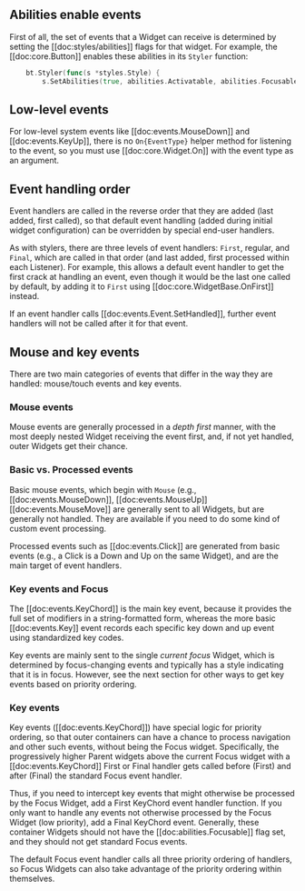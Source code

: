 ## Abilities enable events

First of all, the set of events that a Widget can receive is determined by setting the [[doc:styles/abilities]] flags for that widget.  For example, the [[doc:core.Button]] enables these abilities in its `Styler` function:

```go
    bt.Styler(func(s *styles.Style) {
        s.SetAbilities(true, abilities.Activatable, abilities.Focusable, abilities.Hoverable, abilities.DoubleClickable, abilities.TripleClickable)
```

## Low-level events

For low-level system events like [[doc:events.MouseDown]] and [[doc:events.KeyUp]], there is no `On{EventType}` helper method for listening to the event, so you must use [[doc:core.Widget.On]] with the event type as an argument.

## Event handling order

Event handlers are called in the reverse order that they are added (last added, first called), so that default event handling (added during initial widget configuration) can be overridden by special end-user handlers.

As with stylers, there are three levels of event handlers: `First`, regular, and `Final`, which are called in that order (and last added, first processed within each Listener). For example, this allows a default event handler to get the first crack at handling an event, even though it would be the last one called by default, by adding it to `First` using [[doc:core.WidgetBase.OnFirst]] instead.

If an event handler calls [[doc:events.Event.SetHandled]], further event handlers will not be called after it for that event.

## Mouse and key events

There are two main categories of events that differ in the way they are handled: mouse/touch events and key events.

### Mouse events

Mouse events are generally processed in a _depth first_ manner, with the most deeply nested Widget receiving the event first, and, if not yet handled, outer Widgets get their chance.

### Basic vs. Processed events

Basic mouse events, which begin with `Mouse` (e.g., [[doc:events.MouseDown]], [[doc:events.MouseUp]] [[doc:events.MouseMove]] are generally sent to all Widgets, but are generally not handled.  They are available if you need to do some kind of custom event processing.

Processed events such as [[doc:events.Click]] are generated from basic events (e.g., a Click is a Down and Up on the same Widget), and are the main target of event handlers.

### Key events and Focus

The [[doc:events.KeyChord]] is the main key event, because it provides the full set of modifiers in a string-formatted form, whereas the more basic [[doc:events.Key]] event records each specific key down and up event using standardized key codes.

Key events are mainly sent to the single _current focus_ Widget, which is determined by focus-changing events and typically has a style indicating that it is in focus.  However, see the next section for other ways to get key events based on priority ordering.

### Key events

Key events ([[doc:events.KeyChord]]) have special logic for priority ordering, so that outer containers can have a chance to process navigation and other such events, without being the Focus widget.  Specifically, the progressively higher Parent widgets above the current Focus widget with a [[doc:events.KeyChord]] First or Final handler gets called before (First) and after (Final) the standard Focus event handler.

Thus, if you need to intercept key events that might otherwise be processed by the Focus Widget, add a First KeyChord event handler function.  If you only want to handle any events not otherwise processed by the Focus Widget (low priority), add a Final KeyChord event.  Generally, these container Widgets should not have the [[doc:abilities.Focusable]] flag set, and they should not get standard Focus events.

The default Focus event handler calls all three priority ordering of handlers, so Focus Widgets can also take advantage of the priority ordering within themselves.
